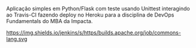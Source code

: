 Aplicação simples em Python/Flask com teste usando Unittest interagindo ao Travis-CI fazendo deploy no Heroku para a disciplina de DevOps Fundamentals do MBA da Impacta.

https://img.shields.io/jenkins/s/https/builds.apache.org/job/commons-lang.svg